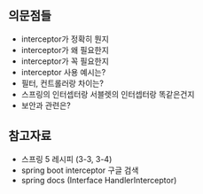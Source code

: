## 의문점들
- interceptor가 정확히 뭔지
- interceptor가 왜 필요한지
- interceptor가 꼭 필요한지
- interceptor 사용 예시는?
- 필터, 컨트롤러랑 차이는?
- 스프링의 인터셉터랑 서블렛의 인터셉터랑 똑같은건지
- 보안과 관련은? 


## 참고자료
- 스프링 5 레시피 (3-3, 3-4)
- spring boot interceptor 구글 검색
- spring docs (Interface HandlerInterceptor)